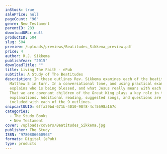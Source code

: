 ```yaml
---
inStock: true
salePrice: null
pageCount: "96"
genre: New Testament
parentID: 283
downloadURL: null
productID: 504
slug: 504
preview: /uploads/previews/Beatitudes_Sikkema_preview.pdf
price: 4
author: R.J. Sikkema
publishYear: "2015"
downloadTitle: ""
title: Living The Faith - ePub
subtitle: A Study of The Beatitudes
description: In these outlines Rev. Sikkema examines each of the beatitudes of
  Matthew 5 in turn. In a conversational tone, and using practical examples, he
  explains who is being blessed, and what Jesus really means with each blessing.
  That we are covenant children of the Great King plays a key role in these
  explanations. Additional reading, suggested songs, and questions are also
  included with each of the 9 outlines.
snipcartUUID: 6ffa39bd-671b-4010-98f8-4cf5698a167c
categories:
  - The Study Books
  - New Testament
cover: /uploads/covers/Beatitudes_Sikkema.jpg
publisher: The Study
ISBN: "9780886660963"
formats: Digital (ePub)
type: products
---
```

